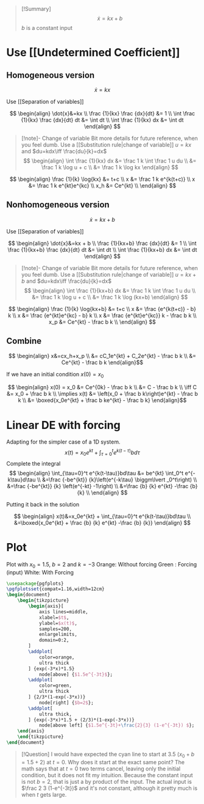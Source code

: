 > [!Summary]
> $$\dot{x}=kx+b$$
> $b$ is a constant input

# Use [[Undetermined Coefficient]]

## Homogeneous version

$$\dot{x}=kx$$

Use [[Separation of variables]]

$$
\begin{align}
\dot{x}&=kx \\
\frac {1}{kx} \frac {dx}{dt} &= 1 \\
\int \frac {1}{kx} \frac {dx}{dt} dt &= \int dt \\
\int \frac {1}{kx} dx &= \int dt
\end{align}
$$
> [!note]- Change of variable
> Bit more details for future reference, when you feel dumb. Use a [[Substitution rule|change of variable]] $u=kx$ and $du=kdx\iff \frac{du}{k}=dx$
>  $$
>  \begin{align}
>  \int \frac {1}{kx} dx &= \frac 1 k \int \frac 1 u du \\
>  &= \frac 1 k \log u + c \\
>  &= \frac 1 k \log kx
>  \end{align}
>  $$

$$
\begin{align}
\frac {1}{k} \log{kx} &= t+c \\
x &= \frac 1 k e^{k(t+c)} \\
x &= \frac 1 k e^{kt}e^{kc} \\
x_h &= Ce^{kt} \\
\end{align}
$$


## Nonhomogeneous version


$$\dot{x}=kx+b$$

Use [[Separation of variables]]

$$
\begin{align}
\dot{x}&=kx + b \\
\frac {1}{kx+b} \frac {dx}{dt} &= 1 \\
\int \frac {1}{kx+b} \frac {dx}{dt} dt &= \int dt \\
\int \frac {1}{kx+b} dx &= \int dt
\end{align}
$$
> [!note]- Change of variable
> Bit more details for future reference, when you feel dumb. Use a [[Substitution rule|change of variable]] $u=kx+b$ and $du=kdx\iff \frac{du}{k}=dx$
>  $$
>  \begin{align}
>  \int \frac {1}{kx+b} dx &= \frac 1 k \int \frac 1 u du \\
>  &= \frac 1 k \log u + c \\
>  &= \frac 1 k \log (kx+b)
>  \end{align}
>  $$

$$
\begin{align}
\frac {1}{k} \log{kx+b} &= t+c \\
x &= \frac {e^{k(t+c)} - b} k  \\
x &= \frac {e^{kt}e^{kc} - b} k  \\
x &= \frac {e^{kt}e^{kc}} k - \frac b k  \\
x_p &= Ce^{kt} - \frac b k  \\
\end{align}
$$

## Combine

$$
\begin{align}
x&=cx_h+x_p  \\
&= cC_1e^{kt} + C_2e^{kt} - \frac b k \\
&= Ce^{kt} - \frac b k
\end{align}$$

If we have an initial condition $x(0) = x_0$

$$
\begin{align}
x(0) = x_0 &= Ce^{0k} - \frac b k \\
&= C - \frac b k \\
\iff C &= x_0 + \frac b k \\
\implies x(t) &= \left(x_0 + \frac b k\right)e^{kt} - \frac b k \\
&= \boxed{x_0e^{kt} + \frac b ke^{kt} - \frac b k}
\end{align}$$


# Linear DE with forcing

Adapting for the simpler case of a 1D system. 
$$
x(t)=x_0e^{kt} + \int_{\tau=0}^t e^{k(t-\tau)}bd\tau
$$
Complete the integral
$$
\begin{align}
\int_{\tau=0}^t e^{k(t-\tau)}bd\tau &= be^{kt} \int_0^t e^{-k\tau}d\tau \\
&=\frac {-be^{kt}} {k}\left(e^{-k\tau} \biggm\lvert _0^t\right) \\
&=\frac {-be^{kt}} {k} \left(e^{-kt} -1\right) \\
&=\frac {b} {k} e^{kt} -\frac {b} {k} \\
\end{align}
$$

Putting it back in the solution

$$
\begin{align}
x(t)&=x_0e^{kt} + \int_{\tau=0}^t e^{k(t-\tau)}bd\tau \\
&=\boxed{x_0e^{kt} + \frac {b} {k} e^{kt} -\frac {b} {k}} 
\end{align}
$$

# Plot 

Plot with $x_0=1.5$, $b=2$ and $k=-3$
Orange: Without forcing
Green : Forcing (input)
White: With Forcing

```tikz 
\usepackage{pgfplots}
\pgfplotsset{compat=1.16,width=12cm}
\begin{document} 
    \begin{tikzpicture}
        \begin{axis}[
            axis lines=middle,
            xlabel=$t$,
            ylabel=$x(t)$,
            samples=200,
            enlargelimits,
            domain=0:2,
        ]
        \addplot[
            color=orange,
            ultra thick
        ] {exp(-3*x)*1.5}
            node[above] {$1.5e^{-3t}$};
        \addplot[
            color=green,
            ultra thick
        ] {2/3*(1-exp(-3*x))}
            node[right] {$b=2$};
        \addplot[
            ultra thick,
        ] {exp(-3*x)*1.5 + (2/3)*(1-exp(-3*x))}
            node[above left] {$1.5e^{-3t}+\frac{2}{3} (1-e^{-3t}) $};
    \end{axis} 
    \end{tikzpicture} 
\end{document} 
```

> [!Question] 
> I would have expected the cyan line to start at 3.5 ($x_0+b=1.5+2$) at $t=0$. Why does it start at the exact same point? The math says that at $t=0$ two terms cancel, leaving only the initial condition, but it does not fit my intuition.
> Because the constant input is not $b=2$, that is just a by product of the  input. The actual input is $\frac 2 3 (1-e^{-3t})$ and it's not constant, although it pretty much is when $t$ gets large. 
